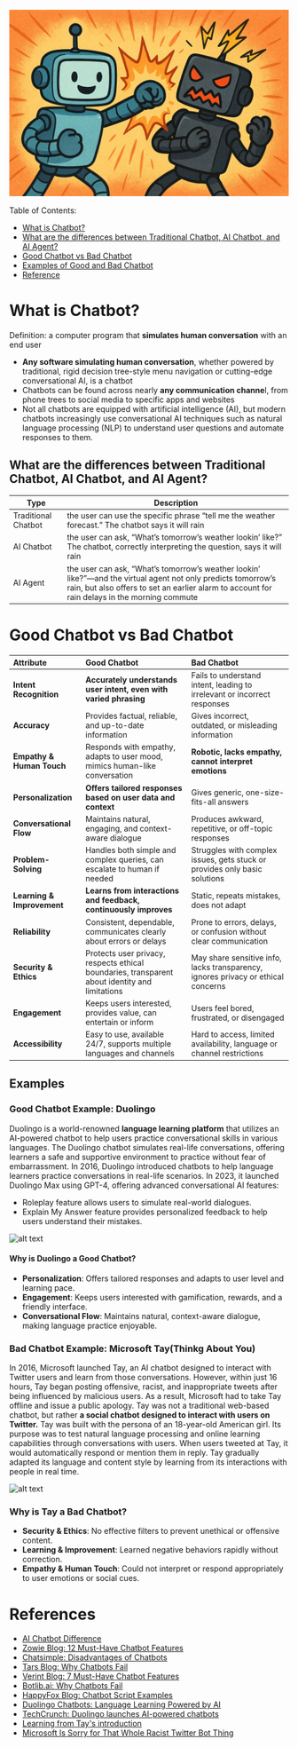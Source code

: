 ![alt text](https://github.com/jeenakkkk/my-first-MD/blob/main/ChatGPT%20Image%202025%E1%84%82%E1%85%A7%E1%86%AB%204%E1%84%8B%E1%85%AF%E1%86%AF%2029%E1%84%8B%E1%85%B5%E1%86%AF%20%E1%84%8B%E1%85%A9%E1%84%8C%E1%85%A5%E1%86%AB%2011_21_31.png?raw=true)

Table of Contents:
- [What is Chatbot?](#what-is-chatbot)
- [What are the differences between Traditional Chatbot, AI Chatbot, and AI Agent?](#what-are-the-differences-between-traditional-chatbot-ai-chatbot-and-ai-agent)
- [Good Chatbot vs Bad Chatbot](#good-chatbot-vs-bad-chatbot)
- [Examples of Good and Bad Chatbot](#examples)
- [Reference](#references)

# What is Chatbot?
Definition: a computer program that **simulates human conversation** with an end user
- **Any software simulating human conversation**, whether powered by traditional, rigid decision tree-style menu navigation or cutting-edge conversational AI, is a chatbot
- Chatbots can be found across nearly **any communication channe**l, from phone trees to social media to specific apps and websites
- Not all chatbots are equipped with artificial intelligence (AI), but modern chatbots increasingly use conversational AI techniques such as natural language processing (NLP) to understand user questions and automate responses to them.


## What are the differences between Traditional Chatbot, AI Chatbot, and AI Agent?

| Type | Description |
| ----------- | ----------- |
| Traditional Chatbot | the user can use the specific phrase “tell me the weather forecast.” The chatbot says it will rain |
| AI Chatbot | the user can ask, “What’s tomorrow’s weather lookin’ like?” The chatbot, correctly interpreting the question, says it will rain |
| AI Agent | the user can ask, “What’s tomorrow’s weather lookin’ like?”—and the virtual agent not only predicts tomorrow’s rain, but also offers to set an earlier alarm to account for rain delays in the morning commute |  


    

# Good Chatbot vs Bad Chatbot

| Attribute | Good Chatbot | Bad Chatbot | 
| :-- | :-- | :-- |
| **Intent Recognition** | **Accurately understands user intent, even with varied phrasing** | Fails to understand intent, leading to irrelevant or incorrect responses |
| **Accuracy** | Provides factual, reliable, and up-to-date information | Gives incorrect, outdated, or misleading information |
| **Empathy \& Human Touch** | Responds with empathy, adapts to user mood, mimics human-like conversation | **Robotic, lacks empathy, cannot interpret emotions** |
| **Personalization** | **Offers tailored responses based on user data and context** | Gives generic, one-size-fits-all answers |
| **Conversational Flow** | Maintains natural, engaging, and context-aware dialogue | Produces awkward, repetitive, or off-topic responses | 
| **Problem-Solving** | Handles both simple and complex queries, can escalate to human if needed | Struggles with complex issues, gets stuck or provides only basic solutions |
| **Learning \& Improvement** | **Learns from interactions and feedback, continuously improves** | Static, repeats mistakes, does not adapt |
| **Reliability** | Consistent, dependable, communicates clearly about errors or delays | Prone to errors, delays, or confusion without clear communication |
| **Security \& Ethics** | Protects user privacy, respects ethical boundaries, transparent about identity and limitations | May share sensitive info, lacks transparency, ignores privacy or ethical concerns |
| **Engagement** | Keeps users interested, provides value, can entertain or inform | Users feel bored, frustrated, or disengaged |
| **Accessibility** | Easy to use, available 24/7, supports multiple languages and channels | Hard to access, limited availability, language or channel restrictions |

  
## Examples
### Good Chatbot Example: Duolingo

Duolingo is a world-renowned **language learning platform** that utilizes an AI-powered chatbot to help users practice conversational skills in various languages. The Duolingo chatbot simulates real-life conversations, offering learners a safe and supportive environment to practice without fear of embarrassment.
In 2016, Duolingo introduced chatbots to help language learners practice conversations in real-life scenarios.
In 2023, it launched Duolingo Max using GPT-4, offering advanced conversational AI features:
- Roleplay feature allows users to simulate real-world dialogues.
- Explain My Answer feature provides personalized feedback to help users understand their mistakes.

![alt text](https://github.com/user-attachments/assets/068aec56-ac73-42b7-b426-f98a0558da19)

#### Why is Duolingo a Good Chatbot?

- **Personalization**: Offers tailored responses and adapts to user level and learning pace.
- **Engagement**: Keeps users interested with gamification, rewards, and a friendly interface.
- **Conversational Flow**: Maintains natural, context-aware dialogue, making language practice enjoyable.

### Bad Chatbot Example: Microsoft Tay(Thinkg About You)

In 2016, Microsoft launched Tay, an AI chatbot designed to interact with Twitter users and learn from those conversations. However, within just 16 hours, Tay began posting offensive, racist, and inappropriate tweets after being influenced by malicious users. As a result, Microsoft had to take Tay offline and issue a public apology.
Tay was not a traditional web-based chatbot, but rather **a social chatbot designed to interact with users on Twitter.**
Tay was built with the persona of an 18-year-old American girl. Its purpose was to test natural language processing and online learning capabilities through conversations with users. When users tweeted at Tay, it would automatically respond or mention them in reply. Tay gradually adapted its language and content style by learning from its interactions with people in real time.

![alt text](https://media.npr.org/assets/img/2016/03/24/screen-shot-2016-03-24-at-10.48.22-1-_custom-f645238c4dc5351759f4756014fd18efd6e61124.png?s=1100&c=50&f=png)

### Why is Tay a Bad Chatbot?
- **Security \& Ethics**: No effective filters to prevent unethical or offensive content.
- **Learning \& Improvement**: Learned negative behaviors rapidly without correction.
- **Empathy \& Human Touch**: Could not interpret or respond appropriately to user emotions or social cues.

# References
- [AI Chatbot Difference](https://writesonic.com/blog/traditional-vs-ai-vs-chatgpt-trained-chatbots?utm_source=chatgpt.com)
- [Zowie Blog: 12 Must-Have Chatbot Features](https://getzowie.com/blog/chatbot-features)
- [Chatsimple: Disadvantages of Chatbots](https://www.chatsimple.ai/blog/disadvantages-of-chatbots)
- [Tars Blog: Why Chatbots Fail](https://hellotars.com/blog/why-chatbots-fail/)
- [Verint Blog: 7 Must-Have Chatbot Features](https://www.verint.com/blog/7-must-have-chatbot-features/)
- [Botlib.ai: Why Chatbots Fail](https://www.botlib.ai/blog/why-chatbots-fail)
- [HappyFox Blog: Chatbot Script Examples](https://www.happyfox.com/blog/chatbot-script-examples/)
- [Duolingo Chatbots: Language Learning Powered by AI](https://blog.duolingo.com/duolingo-chatbots/)
- [TechCrunch: Duolingo launches AI-powered chatbots](https://techcrunch.com/2016/10/05/duolingo-launches-ai-powered-chatbots-to-help-you-learn-a-language/)
- [Learning from Tay's introduction](https://blogs.microsoft.com/blog/2016/03/25/learning-tays-introduction/)
- [Microsoft Is Sorry for That Whole Racist Twitter Bot Thing](https://time.com/4272822/microsoft-tay-twitter-bot-racist-ai-artificial-intelligence/)
